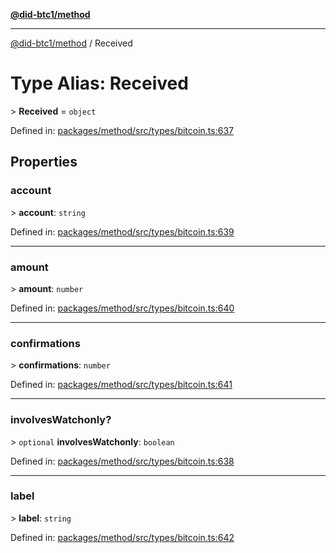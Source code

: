 [**@did-btc1/method**](../README.md)

***

[@did-btc1/method](../globals.md) / Received

# Type Alias: Received

&gt; **Received** = `object`

Defined in: [packages/method/src/types/bitcoin.ts:637](https://github.com/dcdpr/did-btc1-js/blob/4ab6f9915d95beed9bc633644c9db1539395f512/packages/method/src/types/bitcoin.ts#L637)

## Properties

### account

&gt; **account**: `string`

Defined in: [packages/method/src/types/bitcoin.ts:639](https://github.com/dcdpr/did-btc1-js/blob/4ab6f9915d95beed9bc633644c9db1539395f512/packages/method/src/types/bitcoin.ts#L639)

***

### amount

&gt; **amount**: `number`

Defined in: [packages/method/src/types/bitcoin.ts:640](https://github.com/dcdpr/did-btc1-js/blob/4ab6f9915d95beed9bc633644c9db1539395f512/packages/method/src/types/bitcoin.ts#L640)

***

### confirmations

&gt; **confirmations**: `number`

Defined in: [packages/method/src/types/bitcoin.ts:641](https://github.com/dcdpr/did-btc1-js/blob/4ab6f9915d95beed9bc633644c9db1539395f512/packages/method/src/types/bitcoin.ts#L641)

***

### involvesWatchonly?

&gt; `optional` **involvesWatchonly**: `boolean`

Defined in: [packages/method/src/types/bitcoin.ts:638](https://github.com/dcdpr/did-btc1-js/blob/4ab6f9915d95beed9bc633644c9db1539395f512/packages/method/src/types/bitcoin.ts#L638)

***

### label

&gt; **label**: `string`

Defined in: [packages/method/src/types/bitcoin.ts:642](https://github.com/dcdpr/did-btc1-js/blob/4ab6f9915d95beed9bc633644c9db1539395f512/packages/method/src/types/bitcoin.ts#L642)
